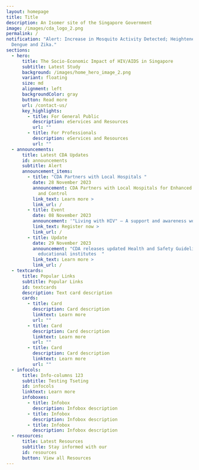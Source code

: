 ```yaml
---
layout: homepage
title: Title
description: An Isomer site of the Singapore Government
image: /images/cda_logo_2.png
permalink: /
notification: "Alert: Increase in Mosquito Activity Detected; Heightened Risk of
  Dengue and Zika."
sections:
  - hero:
      title: The Socio-Economic Impact of HIV/AIDS in Singapore
      subtitle: Latest Study
      background: /images/home_hero_image_2.png
      variant: floating
      size: md
      alignment: left
      backgroundColor: gray
      button: Read more
      url: /contact-us/
      key_highlights:
        - title: For General Public
          description: eServices and Resources
          url: ""
        - title: For Professionals
          description: eServices and Resources
          url: ""
  - announcements:
      title: Latest CDA Updates
      id: announcements
      subtitle: Alert
      announcement_items:
        - title: "CDA Partners with Local Hospitals "
          date: 28 November 2023
          announcement: CDA Partners with Local Hospitals for Enhanced Disease Monitoring
            and Control
          link_text: Learn more >
          link_url: /
        - title: Event
          date: 08 November 2023
          announcement: '"Living with HIV" – A support and awareness workshop this month'
          link_text: Register now >
          link_url: /
        - title: Update
          date: 29 November 2023
          announcement: "CDA releases updated Health and Safety Guidelines for schools and
            educational institutes  "
          link_text: Learn more >
          link_url: /
  - textcards:
      title: Popular Links
      subtitle: Popular Links
      id: textcards
      description: Text card description
      cards:
        - title: Card
          description: Card description
          linktext: Learn more
          url: ""
        - title: Card
          description: Card description
          linktext: Learn more
          url: ""
        - title: Card
          description: Card description
          linktext: Learn more
          url: ""
  - infocols:
      title: Info-columns 123
      subtitle: Testing Tseting
      id: infocols
      linktext: Learn more
      infoboxes:
        - title: Infobox
          description: Infobox description
        - title: Infobox
          description: Infobox description
        - title: Infobox
          description: Infobox description
  - resources:
      title: Latest Resources
      subtitle: Stay informed with our
      id: resources
      button: View all Resources
---
```

